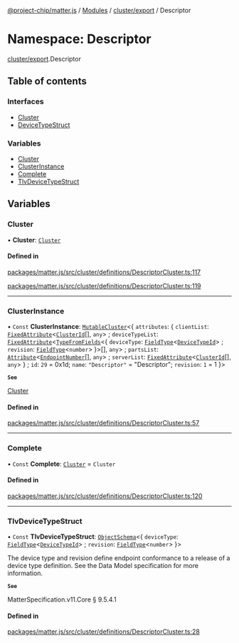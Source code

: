 [@project-chip/matter.js](../README.md) / [Modules](../modules.md) / [cluster/export](cluster_export.md) / Descriptor

# Namespace: Descriptor

[cluster/export](cluster_export.md).Descriptor

## Table of contents

### Interfaces

- [Cluster](../interfaces/cluster_export.Descriptor.Cluster.md)
- [DeviceTypeStruct](../interfaces/cluster_export.Descriptor.DeviceTypeStruct.md)

### Variables

- [Cluster](cluster_export.Descriptor.md#cluster)
- [ClusterInstance](cluster_export.Descriptor.md#clusterinstance)
- [Complete](cluster_export.Descriptor.md#complete)
- [TlvDeviceTypeStruct](cluster_export.Descriptor.md#tlvdevicetypestruct)

## Variables

### Cluster

• **Cluster**: [`Cluster`](../interfaces/cluster_export.Descriptor.Cluster.md)

#### Defined in

[packages/matter.js/src/cluster/definitions/DescriptorCluster.ts:117](https://github.com/project-chip/matter.js/blob/904d0c9b952b91f28a21803759c5e5c66ee4d272/packages/matter.js/src/cluster/definitions/DescriptorCluster.ts#L117)

[packages/matter.js/src/cluster/definitions/DescriptorCluster.ts:119](https://github.com/project-chip/matter.js/blob/904d0c9b952b91f28a21803759c5e5c66ee4d272/packages/matter.js/src/cluster/definitions/DescriptorCluster.ts#L119)

___

### ClusterInstance

• `Const` **ClusterInstance**: [`MutableCluster`](../interfaces/cluster_export.MutableCluster-1.md)\<\{ `attributes`: \{ `clientList`: [`FixedAttribute`](../interfaces/cluster_export.FixedAttribute.md)\<[`ClusterId`](datatype_export.md#clusterid)[], `any`\> ; `deviceTypeList`: [`FixedAttribute`](../interfaces/cluster_export.FixedAttribute.md)\<[`TypeFromFields`](tlv_export.md#typefromfields)\<\{ `deviceType`: [`FieldType`](../interfaces/tlv_export.FieldType.md)\<[`DeviceTypeId`](datatype_export.md#devicetypeid)\> ; `revision`: [`FieldType`](../interfaces/tlv_export.FieldType.md)\<`number`\>  }\>[], `any`\> ; `partsList`: [`Attribute`](../interfaces/cluster_export.Attribute.md)\<[`EndpointNumber`](datatype_export.md#endpointnumber)[], `any`\> ; `serverList`: [`FixedAttribute`](../interfaces/cluster_export.FixedAttribute.md)\<[`ClusterId`](datatype_export.md#clusterid)[], `any`\>  } ; `id`: ``29`` = 0x1d; `name`: ``"Descriptor"`` = "Descriptor"; `revision`: ``1`` = 1 }\>

**`See`**

[Cluster](cluster_export.Descriptor.md#cluster)

#### Defined in

[packages/matter.js/src/cluster/definitions/DescriptorCluster.ts:57](https://github.com/project-chip/matter.js/blob/904d0c9b952b91f28a21803759c5e5c66ee4d272/packages/matter.js/src/cluster/definitions/DescriptorCluster.ts#L57)

___

### Complete

• `Const` **Complete**: [`Cluster`](../interfaces/cluster_export.Descriptor.Cluster.md) = `Cluster`

#### Defined in

[packages/matter.js/src/cluster/definitions/DescriptorCluster.ts:120](https://github.com/project-chip/matter.js/blob/904d0c9b952b91f28a21803759c5e5c66ee4d272/packages/matter.js/src/cluster/definitions/DescriptorCluster.ts#L120)

___

### TlvDeviceTypeStruct

• `Const` **TlvDeviceTypeStruct**: [`ObjectSchema`](../classes/tlv_export.ObjectSchema.md)\<\{ `deviceType`: [`FieldType`](../interfaces/tlv_export.FieldType.md)\<[`DeviceTypeId`](datatype_export.md#devicetypeid)\> ; `revision`: [`FieldType`](../interfaces/tlv_export.FieldType.md)\<`number`\>  }\>

The device type and revision define endpoint conformance to a release of a device type definition. See the Data
Model specification for more information.

**`See`**

MatterSpecification.v11.Core § 9.5.4.1

#### Defined in

[packages/matter.js/src/cluster/definitions/DescriptorCluster.ts:28](https://github.com/project-chip/matter.js/blob/904d0c9b952b91f28a21803759c5e5c66ee4d272/packages/matter.js/src/cluster/definitions/DescriptorCluster.ts#L28)
